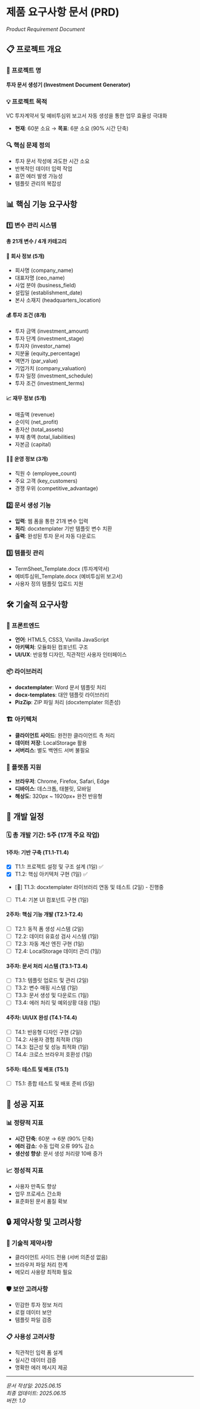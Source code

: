 # 제품 요구사항 문서 (PRD)
*Product Requirement Document*

## 📋 프로젝트 개요

### 🎯 프로젝트 명
**투자 문서 생성기 (Investment Document Generator)**

### 💡 프로젝트 목적
VC 투자계약서 및 예비투심위 보고서 자동 생성을 통한 업무 효율성 극대화
- **현재**: 60분 소요 → **목표**: 6분 소요 (90% 시간 단축)

### 🔍 핵심 문제 정의
- 투자 문서 작성에 과도한 시간 소요
- 반복적인 데이터 입력 작업
- 휴먼 에러 발생 가능성
- 템플릿 관리의 복잡성

## 📊 핵심 기능 요구사항

### 1️⃣ 변수 관리 시스템
**총 21개 변수 / 4개 카테고리**

#### 🏢 회사 정보 (5개)
- 회사명 (company_name)
- 대표자명 (ceo_name)  
- 사업 분야 (business_field)
- 설립일 (establishment_date)
- 본사 소재지 (headquarters_location)

#### 💰 투자 조건 (8개)
- 투자 금액 (investment_amount)
- 투자 단계 (investment_stage)
- 투자자 (investor_name)
- 지분율 (equity_percentage)
- 액면가 (par_value)
- 기업가치 (company_valuation)
- 투자 일정 (investment_schedule)
- 투자 조건 (investment_terms)

#### 📈 재무 정보 (5개)
- 매출액 (revenue)
- 순이익 (net_profit)
- 총자산 (total_assets)
- 부채 총액 (total_liabilities)
- 자본금 (capital)

#### 🏃‍♂️ 운영 정보 (3개)
- 직원 수 (employee_count)
- 주요 고객 (key_customers)
- 경쟁 우위 (competitive_advantage)

### 2️⃣ 문서 생성 기능
- **입력**: 웹 폼을 통한 21개 변수 입력
- **처리**: docxtemplater 기반 템플릿 변수 치환
- **출력**: 완성된 투자 문서 자동 다운로드

### 3️⃣ 템플릿 관리
- TermSheet_Template.docx (투자계약서)
- 예비투심위_Template.docx (예비투심위 보고서)
- 사용자 정의 템플릿 업로드 지원

## 🛠 기술적 요구사항

### 🎨 프론트엔드
- **언어**: HTML5, CSS3, Vanilla JavaScript
- **아키텍처**: 모듈화된 컴포넌트 구조
- **UI/UX**: 반응형 디자인, 직관적인 사용자 인터페이스

### 📦 라이브러리
- **docxtemplater**: Word 문서 템플릿 처리
- **docx-templates**: 대안 템플릿 라이브러리
- **PizZip**: ZIP 파일 처리 (docxtemplater 의존성)

### 🏗 아키텍처
- **클라이언트 사이드**: 완전한 클라이언트 측 처리
- **데이터 저장**: LocalStorage 활용
- **서버리스**: 별도 백엔드 서버 불필요

### 📱 플랫폼 지원
- **브라우저**: Chrome, Firefox, Safari, Edge
- **디바이스**: 데스크톱, 태블릿, 모바일
- **해상도**: 320px ~ 1920px+ 완전 반응형

## 📅 개발 일정

### 🗓 총 개발 기간: 5주 (17개 주요 작업)

#### 1주차: 기반 구축 (T1.1-T1.4)
- [x] T1.1: 프로젝트 설정 및 구조 설계 (1일) ✅
- [x] T1.2: 핵심 아키텍처 구현 (1일) ✅
- [🔄] T1.3: docxtemplater 라이브러리 연동 및 테스트 (2일) - 진행중
- [ ] T1.4: 기본 UI 컴포넌트 구현 (1일)

#### 2주차: 핵심 기능 개발 (T2.1-T2.4)
- [ ] T2.1: 동적 폼 생성 시스템 (2일)
- [ ] T2.2: 데이터 유효성 검사 시스템 (1일)
- [ ] T2.3: 자동 계산 엔진 구현 (1일)
- [ ] T2.4: LocalStorage 데이터 관리 (1일)

#### 3주차: 문서 처리 시스템 (T3.1-T3.4)
- [ ] T3.1: 템플릿 업로드 및 관리 (2일)
- [ ] T3.2: 변수 매핑 시스템 (1일)
- [ ] T3.3: 문서 생성 및 다운로드 (1일)
- [ ] T3.4: 에러 처리 및 예외상황 대응 (1일)

#### 4주차: UI/UX 완성 (T4.1-T4.4)
- [ ] T4.1: 반응형 디자인 구현 (2일)
- [ ] T4.2: 사용자 경험 최적화 (1일)
- [ ] T4.3: 접근성 및 성능 최적화 (1일)
- [ ] T4.4: 크로스 브라우저 호환성 (1일)

#### 5주차: 테스트 및 배포 (T5.1)
- [ ] T5.1: 종합 테스트 및 배포 준비 (5일)

## 🎯 성공 지표

### 📊 정량적 지표
- **시간 단축**: 60분 → 6분 (90% 단축)
- **에러 감소**: 수동 입력 오류 99% 감소
- **생산성 향상**: 문서 생성 처리량 10배 증가

### 📈 정성적 지표
- 사용자 만족도 향상
- 업무 프로세스 간소화
- 표준화된 문서 품질 확보

## 🔒 제약사항 및 고려사항

### 🚨 기술적 제약사항
- 클라이언트 사이드 전용 (서버 의존성 없음)
- 브라우저 파일 처리 한계
- 메모리 사용량 최적화 필요

### 🛡 보안 고려사항
- 민감한 투자 정보 처리
- 로컬 데이터 보안
- 템플릿 파일 검증

### 📋 사용성 고려사항
- 직관적인 입력 폼 설계
- 실시간 데이터 검증
- 명확한 에러 메시지 제공

---

*문서 작성일: 2025.06.15*  
*최종 업데이트: 2025.06.15*  
*버전: 1.0* 
